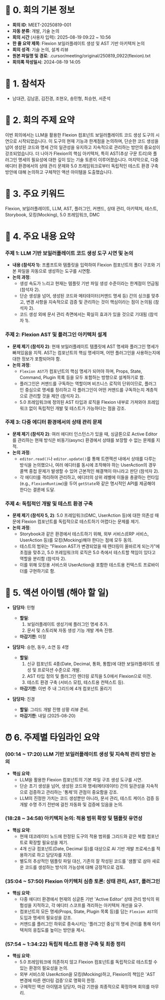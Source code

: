 # 📄 0. 회의 기본 정보  
- **회의 ID**: MEET-20250819-001
- **자동 분류**: 개발, 기술 논의
- **회의 시간** (사용자 입력): 2025-08-19 09:22 ~ 10:56
- **한 줄 요약 제목**: Flexion 보일러플레이트 생성 및 AST 기반 아키텍처 논의
- **회의 성격**: 기술 논의, 설계 리뷰
- **원본 파일명 및 경로**: .cursor/meeting/original/250819_0922(flexion).txt
- **회의록 작성일시**: 2024-08-19 14:05

# 👥 1. 참석자  
- 남대관, 김남훈, 김진경, 조현오, 송민형, 최승현, 서준석

# 📌 2. 회의 주제 요약  
이번 회의에서는 LLM을 활용한 Flexion 컴포넌트 보일러플레이트 코드 생성 도구의 시연으로 시작되었습니다. 이 도구의 현재 기능과 한계점을 논의하며, 단순한 코드 생성을 넘어 생성된 코드와 명세 간의 일관성을 유지하고 지속적으로 관리하는 방안의 중요성이 강조되었습니다. 더 나아가 Flexion의 핵심 아키텍처, 특히 AST(추상 구문 트리)와 플러그인 명세의 필요성에 대한 깊이 있는 기술 토론이 이루어졌습니다. 마지막으로, 다중 에디터 환경에서의 상태 관리 문제와 5.0 프레임워크로부터 독립적인 테스트 환경 구축 방안에 대해 논의하고 구체적인 액션 아이템을 도출했습니다.

# 🧷 3. 주요 키워드  
Flexion, 보일러플레이트, LLM, AST, 플러그인, 커맨드, 상태 관리, 아키텍처, 테스트, Storybook, 모킹(Mocking), 5.0 프레임워크, DMC

# 📎 4. 주요 내용 요약  

### **주제 1: LLM 기반 보일러플레이트 코드 생성 도구 시연 및 논의**
- **내용 (참석자 1)**: 프롬프트와 템플릿을 입력하여 Flexion 컴포넌트의 폴더 구조와 기본 파일을 자동으로 생성하는 도구를 시연함.
- **논의 과정**:
  - 생성 속도가 느리고 현재는 템플릿 기반 파일 생성 수준이라는 한계점이 언급됨 (참석자 2).
  - 단순 생성을 넘어, 생성된 코드와 메타데이터(커맨드 명세 등) 간의 싱크를 맞추고, 변경 사항을 지속적으로 검증 및 관리하는 것이 핵심이라는 점이 논의됨 (참석자 2).
  - 코드 생성 외에 문서 관리 측면에서는 확실히 효과가 있을 것으로 기대됨 (참석자 1).

### **주제 2: Flexion AST 및 플러그인 아키텍처 설계**
- **문제 제기 (참석자 2)**: 현재 보일러플레이트 템플릿에 AST 명세와 플러그인 명세가 빠져있음을 지적. AST는 컴포넌트의 핵심 명세이며, 어떤 플러그인을 사용하는지에 대한 정보가 포함되어야 함.
- **논의 과정**:
  - `Flexion AST`가 컴포넌트의 핵심 명세가 되어야 하며, Props, State, Command, Plugin 목록 등을 모두 포함하는 방향으로 설계하기로 함.
  - 플러그인은 커맨드를 구독하는 역할이며 비즈니스 로직의 단위이므로, 플러그인 중심으로 명세를 정리하고 각 플러그인이 어떤 커맨드를 구독하는지 계층적으로 관리할 것을 제안 (참석자 2).
  - 5.0 프레임워크에 정의된 AST 타입과 로직을 Flexion 내부로 가져와야 프레임워크 없이 독립적인 개발 및 테스트가 가능하다는 점을 강조.

### **주제 3: 다중 에디터 환경에서의 상태 관리 문제**
- **문제 제기 (참석자 2)**: 여러 에디터 인스턴스가 있을 때, 싱글톤으로 Active Editor를 관리하는 현재 방식은 비동기(async) 환경에서 상태를 보장할 수 없는 문제를 지적.
- **논의 과정**:
  - `editor.read()`나 `editor.update()`를 통해 트랜잭션 내에서 상태를 다루는 방식을 논의했으나, 여러 에디터를 동시에 조작해야 하는 UserAction의 경우 콜백 중첩 문제가 발생할 수 있어 근본적인 해결책이 아니라고 판단 (참석자 2).
  - 각 에디터를 격리하여 관리하고, 에디터의 상위 레벨에 이들을 총괄하는 런타임(e.g., `FlexionRuntime`)을 두어 `getState`와 같은 명시적인 API를 제공해야 한다는 결론에 도달.

### **주제 4: 독립적인 개발 및 테스트 환경 구축**
- **문제 제기 (참석자 5, 2)**: 5.0 프레임워크(DMC, UserAction 등)에 대한 의존성 때문에 Flexion 컴포넌트를 독립적으로 테스트하기 어렵다는 문제를 제기.
- **논의 과정**:
  - Storybook과 같은 환경에서 테스트하기 위해, 외부 서비스(ERP 서비스, UserAction 등)를 모킹(Mocking)해야 한다는 점에 모두 동의.
  - 테스트의 범위는 "Flexion AST가 변경되었을 때 렌더링이 올바르게 되는가"에 초점을 맞추고, 5.0 프레임워크의 로직은 5.0 측에서 테스트할 책임이 있다고 역할을 분리함 (참석자 2).
  - 이를 위해 모킹용 서비스와 UserAction을 포함한 테스트용 컨텍스트 프로바이더를 구현하기로 함.

# 📝 5. 액션 아이템 (해야 할 일)
- **담당자**: 민형 
  - **할일**:  
    1. 보일러플레이트 생성기에 플러그인 명세 추가.
    2. 문서 및 스토리북 자동 생성 기능 개발 계속 진행.
  - **마감기한**: 미정

- **담당자**: 승현, 동우, 소연 등 4명
  - **할일**:  
    1. 신규 컴포넌트 4종(Date, Decimal, 통화, 통합)에 대한 보일러플레이트 생성 및 프로덕션 수준으로 개발.
    2. AST 타입 정의 및 플러그인 렌더링 로직을 5.0에서 Flexion으로 이전.
    3. 테스트 환경 구축 (서비스 모킹, 테스트용 컨텍스트 등).
  - **마감기한**: 이번 주 내 그리드에 4개 컴포넌트 올리기

- **담당자**: 진경
  - **할일**: 그리드 개발 진행 상황 리뷰 준비.
  - **마감기한**: 내일 (2025-08-20)

# ⏰ 6. 주제별 타임라인 요약
### **(00:14 ~ 17:20) LLM 기반 보일러플레이트 생성 및 지속적 관리 방안 논의**
- **핵심 요약**: 
  - LLM을 활용한 Flexion 컴포넌트의 기본 파일 구조 생성 도구를 시연.
  - 단순 초기 생성을 넘어, 생성된 코드와 명세(메타데이터) 간의 일관성을 지속적으로 검증하고 관리하는 '통제'의 관점이 중요함을 강조.
  - LLM의 진정한 가치는 코드 생성뿐만 아니라, 문서 관리, 테스트 케이스 검증 등 개발 수명 주기 전반에 걸친 자동화 및 검증에 있음을 논의.

### **(18:28 ~ 34:58) 아키텍처 논의: 적용 범위 확장 및 템플릿 유연성**
- **핵심 요약**:
  - 현재 데코레이터 노드에 한정된 도구의 적용 범위를 그리드와 같은 복합 컴포넌트로 확장할 필요성을 제기.
  - 4개 신규 컴포넌트(Date, Decimal 등)를 대상으로 AI 기반 개발 프로세스를 적용하기로 하고 담당자를 지정.
  - 별도의 추상적인 템플릿 파일 대신, 기존의 잘 작성된 코드를 '샘플'로 삼아 새로운 코드를 생성하는 방식의 가능성에 대해 긍정적으로 검토.

### **(35:04 ~ 57:50) Flexion 아키텍처 심층 토론: 상태 관리, AST, 플러그인**
- **핵심 요약**:
  - 다중 에디터 환경에서 현재의 싱글톤 기반 'Active Editor' 상태 관리 방식의 위험성을 지적하고, 각 에디터 스코프를 격리하는 아키텍처 개선을 요구.
  - 컴포넌트의 모든 명세(Props, State, Plugin 목록 등)를 담는 `Flexion AST`의 도입과 명세의 필요성을 강조.
  - 커맨드를 플러그인 하위로 종속시키는 '플러그인 중심'의 명세 관리를 통해 아키텍처의 응집도를 높이는 방안을 제시.

### **(57:54 ~ 1:34:22) 독립적 테스트 환경 구축 및 최종 정리**
- **핵심 요약**:
  - 5.0 프레임워크에 의존하지 않고 Flexion 컴포넌트를 독립적으로 테스트할 수 있는 환경의 필요성을 논의.
  - 외부 서비스와 UserAction을 모킹(Mocking)하고, Flexion의 책임은 'AST 변경에 따른 렌더링 검증'으로 명확히 한정.
  - 구체적인 액션 아이템과 담당자, 마감 기한을 최종적으로 확정하며 회의를 마무리.
